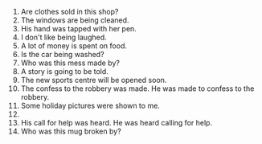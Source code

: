 1. Are clothes sold in this shop?
2. The windows are being cleaned.
3. His hand was tapped with her pen.
4. I don't like being laughed.
5. A lot of money is spent on food.
6. Is the car being washed?
7. Who was this mess made by?
8. A story is going to be told.
9. The new sports centre will be opened soon.
10. The confess to the robbery was made.
    He was made to confess to the robbery.
11. Some holiday pictures were shown to me.
12. 
13. His call for help was heard.
    He was heard calling for help.
14. Who was this mug broken by?